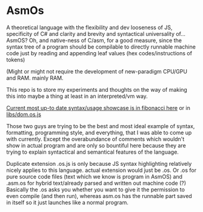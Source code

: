 # AsmOs
A theoretical language with the flexibility and dev looseness of JS, specificity of C# and clarity and brevity and syntactical universality of... AsmOS?
Oh, and native-ness of C/asm, for a good measure, since the syntax tree of a program should be compilable to directly
runnable machine code just by reading and appending leaf values (hex codes/instructions of tokens)

(Might or might not require the development of new-paradigm CPU/GPU and RAM. mainly RAM.

This repo is to store my experiments and thoughts on the way of making this into maybe a thing at least in an interpreted/vm way.

[Current most up-to date syntax/usage showcase is in fibonacci here](https://github.com/sh-code/AsmOs/tree/main/_AsmOS%20Language%20Prototypes/_AsmOS%20Language%20design/examples)
or in [libs/dom.os.js](https://github.com/sh-code/AsmOs/blob/main/_AsmOS%20Language%20Prototypes/_AsmOS%20Language%20design/libs/dom.os.js)

Those two guys are trying to be the best and most ideal example of syntax, formatting, programming style, and everything, that I was able to come up with currently.
Except the overabundance of comments which wouldn't  show in actual program and are only so bountiful here because they are trying to explain syntactical and semantical features of the language.

Duplicate extension .os.js is only because JS syntax highlighting relatively nicely applies to this language. actual extension would just be .os.
Or .os for pure source code files (text which we know is program in AsmOS) and .asm.os for hybrid text/already parsed and written out machine code (?)
Basically the .os asks you whether you want to give it the permission to even compile (and then run), whereas asm.os has the runnable part saved in itself so it just launches like a normal program.
